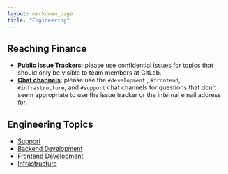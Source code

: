 ```yaml
---
layout: markdown_page
title: "Engineering"
---
```


## Reaching Finance<a name="reach-engineering"></a>

- [**Public Issue Trackers**](https://gitlab.com/gitlab-com/finance/issues/); please use confidential issues for topics that should only be visible to team members at GitLab.
- [**Chat channels**](https://gitlab.slack.com/archives/finance); please use the `#development` , `#frontend`, `#infrastructure`, and `#support` chat channels for questions that don't seem appropriate to use the issue tracker or the internal email address for.

## Engineering Topics

- [Support](/handbook/support)
- [Backend Development](/handbook/backend)
- [Frontend Development](/handbook/frontend)
- [Infrastructure](/handbook/infrastructure)
